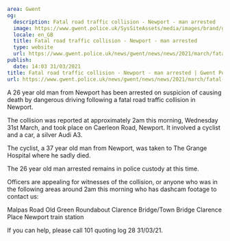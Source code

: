 ```yaml
area: Gwent
og:
  description: Fatal road traffic collision - Newport - man arrested
  image: https://www.gwent.police.uk/SysSiteAssets/media/images/brand/gwent/general_social_media_link_1300x650.jpg?crop=(33,0,1268,650)&amp;w=600&amp;h=300&amp;scale=both
  locale: en_GB
  title: Fatal road traffic collision - Newport - man arrested
  type: website
  url: https://www.gwent.police.uk/news/gwent/news/news/2021/march/fatal-road-traffic-collision---newport---man-arrested/
publish:
  date: 14:03 31/03/2021
title: Fatal road traffic collision - Newport - man arrested | Gwent Police
url: https://www.gwent.police.uk/news/gwent/news/news/2021/march/fatal-road-traffic-collision---newport---man-arrested/
```

A 26 year old man from Newport has been arrested on suspicion of causing death by dangerous driving following a fatal road traffic collision in Newport.

The collision was reported at approximately 2am this morning, Wednesday 31st March, and took place on Caerleon Road, Newport. It involved a cyclist and a car, a silver Audi A3.

The cyclist, a 37 year old man from Newport, was taken to The Grange Hospital where he sadly died.

The 26 year old man arrested remains in police custody at this time.

Officers are appealing for witnesses of the collision, or anyone who was in the following areas around 2am this morning who has dashcam footage to contact us:

Malpas Road
Old Green Roundabout
Clarence Bridge/Town Bridge
Clarence Place
Newport train station

If you can help, please call 101 quoting log 28 31/03/21.
